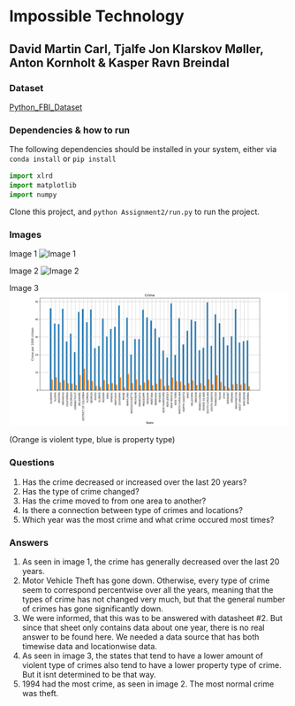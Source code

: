 # Impossible Technology

## David Martin Carl, Tjalfe Jon Klarskov Møller, Anton Kornholt & Kasper Ravn Breindal

### Dataset

[Python_FBI_Dataset](https://github.com/menjaw/Python_FBI_Dataset)

### Dependencies & how to run

The following dependencies should be installed in your system, either via `conda install` or `pip install`

```python
import xlrd
import matplotlib
import numpy
```

Clone this project, and `python Assignment2/run.py` to run the project.

### Images

Image 1
![Image 1](pics/Question_1.png)

Image 2
![Image 2](pics/Question_2.png)

Image 3
![Image 3](pics/Question_4_2.png)

(Orange is violent type, blue is property type)
### Questions

1. Has the crime decreased or increased over the last 20 years?
2. Has the type of crime changed?
3. Has the crime moved to from one area to another?
4. Is there a connection between type of crimes and locations?
5. Which year was the most crime and what crime occured most times?

### Answers

1. As seen in image 1, the crime has generally decreased over the last 20 years.
2. Motor Vehicle Theft has gone down. Otherwise, every type of crime seem to correspond percentwise over all the years, meaning that the types of crime has not changed very much, but that the general number of crimes has gone significantly down.
3. We were informed, that this was to be answered with datasheet #2. But since that sheet only contains data about one year, there is no real answer to be found here. We needed a data source that has both timewise data and locationwise data.
4. As seen in image 3, the states that tend to have a lower amount of violent type of crimes also tend to have a lower property type of crime. But it isnt determined to be that way.
5. 1994 had the most crime, as seen in image 2. The most normal crime was theft.
